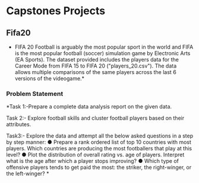 # Capstones Projects

## Fifa20
* FIFA 20 Football is arguably the most popular sport in the world and FIFA is the most popular football (soccer) simulation game by Electronic Arts (EA Sports).
The dataset provided includes the players data for the Career Mode from FIFA 15 to FIFA 20 ("players_20.csv"). The data allows multiple comparisons of the same players across the last 6 versions of the videogame.*

### Problem Statement

*Task 1:-Prepare a complete data analysis report on the given data.

Task 2:- Explore football skills and cluster football players based on their attributes.

Task3:- Explore the data and attempt all the below asked questions in a
step by step manner:
     ● Prepare a rank ordered list of top 10 countries with most players. Which countries are producing the most footballers that play at this level?
     ● Plot the distribution of overall rating vs. age of players. Interpret what is the age after which a player stops improving?
     ● Which type of offensive players tends to get paid the most: the striker, the right-winger, or the left-winger? 
*